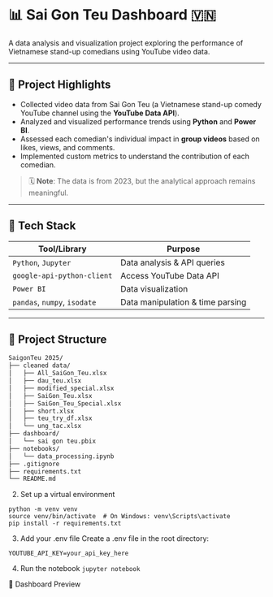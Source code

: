 # 📊 Sai Gon Teu Dashboard 🇻🇳

A data analysis and visualization project exploring the performance of Vietnamese stand-up comedians using YouTube video data.

---

## 🎯 Project Highlights

- Collected video data from Sai Gon Teu (a Vietnamese stand-up comedy YouTube channel using the **YouTube Data API**).
- Analyzed and visualized performance trends using **Python** and **Power BI**.
- Assessed each comedian's individual impact in **group videos** based on likes, views, and comments.
- Implemented custom metrics to understand the contribution of each comedian.

> 🗓️ **Note**: The data is from 2023, but the analytical approach remains meaningful.

---

## 🧰 Tech Stack

| Tool/Library              | Purpose                             |
|---------------------------|-------------------------------------|
| `Python`, `Jupyter`       | Data analysis & API queries         |
| `google-api-python-client`| Access YouTube Data API             |
| `Power BI`                | Data visualization                  |
| `pandas`, `numpy`, `isodate` | Data manipulation & time parsing  |

---

## 📁 Project Structure

```bash
SaigonTeu 2025/
├── cleaned data/
│   ├── All_SaiGon_Teu.xlsx
│   ├── dau_teu.xlsx
│   ├── modified_special.xlsx
│   ├── SaiGon_Teu.xlsx
│   ├── SaiGon_Teu_Special.xlsx
│   ├── short.xlsx
│   ├── teu_try_df.xlsx
│   └── ung_tac.xlsx
├── dashboard/
│   └── sai gon teu.pbix           
├── notebooks/
│   └── data_processing.ipynb    
├── .gitignore                   
├── requirements.txt             
└── README.md
```

2. Set up a virtual environment
```
python -m venv venv
source venv/bin/activate  # On Windows: venv\Scripts\activate
pip install -r requirements.txt
```
3. Add your .env file
Create a .env file in the root directory:
```
YOUTUBE_API_KEY=your_api_key_here
```

4. Run the notebook
`jupyter notebook`


📸 Dashboard Preview    


